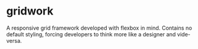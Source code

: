 # gridwork
A responsive grid framework developed with flexbox in mind. Contains no default styling, forcing developers to think more like a designer and vide-versa.
